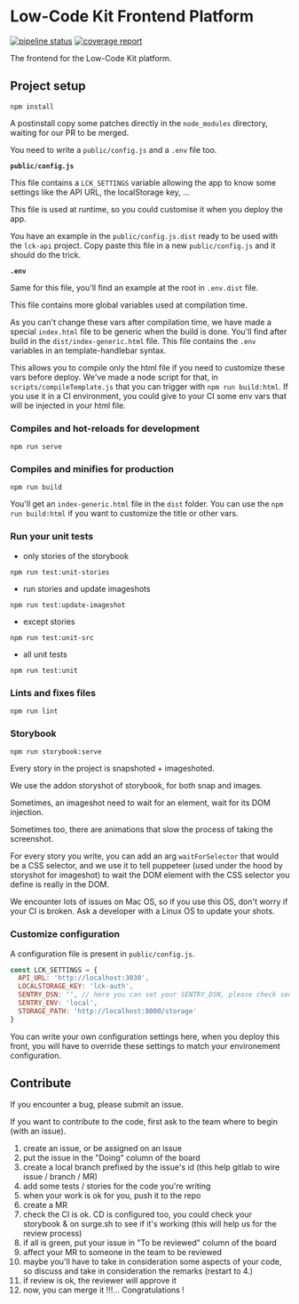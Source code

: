 # Low-Code Kit Frontend Platform

[![pipeline status](https://gitlab.makina-corpus.net/lck/lck-front/badges/master/pipeline.svg)](https://gitlab.makina-corpus.net/lck/lck-front/-/commits/master)
[![coverage report](https://gitlab.makina-corpus.net/lck/lck-front/badges/master/coverage.svg)](https://gitlab.makina-corpus.net/lck/lck-front/-/commits/master)

The frontend for the Low-Code Kit platform.


## Project setup
```
npm install
```

A postinstall copy some patches directly in the `node_modules` directory,
waiting for our PR to be merged.

You need to write a `public/config.js` and a `.env` file too.

**`public/config.js`**

This file contains a `LCK_SETTINGS` variable
allowing the app to know some settings like the API URL, the localStorage key, ...

This file is used at runtime, so you could customise it
when you deploy the app.

You have an example in the `public/config.js.dist` ready to be used
with the `lck-api` project.
Copy paste this file in a new `public/config.js` and it should do the trick.

**`.env`**

Same for this file, you'll find an example at the root in `.env.dist` file.

This file contains more global variables used at compilation time.

As you can't change these vars after compilation time,
we have made a special `index.html` file to be generic when the build is done.
You'll find after build in the `dist/index-generic.html` file.
This file contains the `.env` variables in an template-handlebar syntax.

This allows you to compile only the html file if you need
to customize these vars before deploy.
We've made a node script for that, in `scripts/compileTemplate.js`
that you can trigger with `npm run build:html`.
If you use it in a CI environment,
you could give to your CI some env vars that will be injected in your html file.


### Compiles and hot-reloads for development
```
npm run serve
```

### Compiles and minifies for production
```
npm run build
```

You'll get an `index-generic.html` file in the `dist` folder.
You can use the `npm run build:html` if you want to customize the title or other vars.

### Run your unit tests

* only stories of the storybook

```
npm run test:unit-stories
```

* run stories and update imageshots

```
npm run test:update-imageshot
```

* except stories

```
npm run test:unit-src
```

* all unit tests

```
npm run test:unit
```

### Lints and fixes files
```
npm run lint
```

### Storybook

```
npm run storybook:serve
```

Every story in the project is snapshoted + imageshoted.

We use the addon storyshot of storybook, for both snap and images.

Sometimes, an imageshot need to wait for an element, wait for its DOM injection.

Sometimes too, there are animations that slow the process of taking the screenshot.

For every story you write, you can add an arg `waitForSelector` that would be a CSS selector,
and we use it to tell puppeteer (used under the hood by storyshot for imageshot)
to wait the DOM element with the CSS selector you define is really in the DOM.

We encounter lots of issues on Mac OS, so if you use this OS,
don't worry if your CI is broken. Ask a developer with a Linux OS to update your shots.

### Customize configuration

A configuration file is present in `public/config.js`.

```js
const LCK_SETTINGS = {
  API_URL: 'http://localhost:3030',
  LOCALSTORAGE_KEY: 'lck-auth',
  SENTRY_DSN: '', // here you can set your SENTRY_DSN, please check sentry documentation
  SENTRY_ENV: 'local',
  STORAGE_PATH: 'http://localhost:8000/storage'
}
```

You can write your own configuration settings here,
when you deploy this front, you will have to override these settings
to match your environement configuration.

## Contribute

If you encounter a bug, please submit an issue.

If you want to contribute to the code,
first ask to the team where to begin (with an issue).

1. create an issue, or be assigned on an issue
2. put the issue in the "Doing" column of the board
3. create a local branch prefixed by the issue's id (this help gitlab to wire issue / branch / MR)
4. add some tests / stories for the code you're writing
5. when your work is ok for you, push it to the repo
6. create a MR
7. check the CI is ok. CD is configured too, you could check your storybook & on surge.sh to see if it's working (this will help us for the review process)
8. if all is green, put your issue in "To be reviewed" column of the board
9. affect your MR to someone in the team to be reviewed
10. maybe you'll have to take in consideration some aspects of your code, so discuss and take in consideration the remarks (restart to 4.)
11. if review is ok, the reviewer will approve it
12. now, you can merge it !!!... Congratulations !
